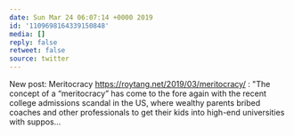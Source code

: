 ```yaml
---
date: Sun Mar 24 06:07:14 +0000 2019
id: '1109698164339150848'
media: []
reply: false
retweet: false
source: twitter
---
```


New post: Meritocracy https://roytang.net/2019/03/meritocracy/ : "The concept of a “meritocracy” has come to the fore again with the recent college admissions scandal in the US, where wealthy parents bribed coaches and other professionals to get their kids into high-end universities with suppos…